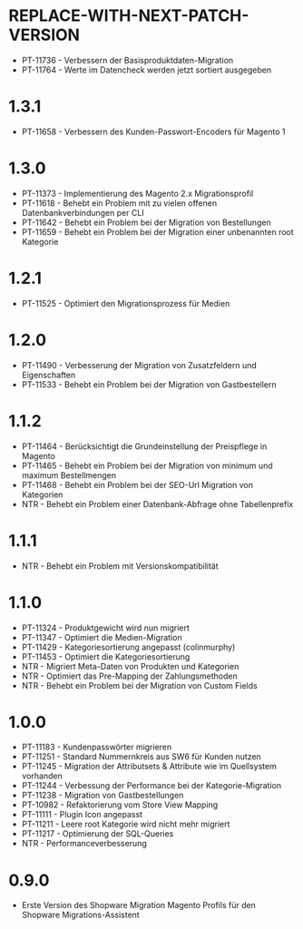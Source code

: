 # REPLACE-WITH-NEXT-PATCH-VERSION
- PT-11736 - Verbessern der Basisproduktdaten-Migration
- PT-11764 - Werte im Datencheck werden jetzt sortiert ausgegeben

# 1.3.1
- PT-11658 - Verbessern des Kunden-Passwort-Encoders für Magento 1

# 1.3.0
- PT-11373 - Implementierung des Magento 2.x Migrationsprofil
- PT-11618 - Behebt ein Problem mit zu vielen offenen Datenbankverbindungen per CLI
- PT-11642 - Behebt ein Problem bei der Migration von Bestellungen
- PT-11659 - Behebt ein Problem bei der Migration einer unbenannten root Kategorie

# 1.2.1
- PT-11525 - Optimiert den Migrationsprozess für Medien

# 1.2.0
- PT-11490 - Verbesserung der Migration von Zusatzfeldern und Eigenschaften
- PT-11533 - Behebt ein Problem bei der Migration von Gastbestellern

# 1.1.2
- PT-11464 - Berücksichtigt die Grundeinstellung der Preispflege in Magento
- PT-11465 - Behebt ein Problem bei der Migration von minimum und maximum Bestellmengen
- PT-11468 - Behebt ein Problem bei der SEO-Url Migration von Kategorien
- NTR - Behebt ein Problem einer Datenbank-Abfrage ohne Tabellenprefix

# 1.1.1
- NTR - Behebt ein Problem mit Versionskompatibilität

# 1.1.0
- PT-11324 - Produktgewicht wird nun migriert
- PT-11347 - Optimiert die Medien-Migration
- PT-11429 - Kategoriesortierung angepasst (colinmurphy)
- PT-11453 - Optimiert die Kategoriesortierung
- NTR - Migriert Meta-Daten von Produkten und Kategorien
- NTR - Optimiert das Pre-Mapping der Zahlungsmethoden
- NTR - Behebt ein Problem bei der Migration von Custom Fields

# 1.0.0
- PT-11183 - Kundenpasswörter migrieren
- PT-11251 - Standard Nummernkreis aus SW6 für Kunden nutzen
- PT-11245 - Migration der Attributsets & Attribute wie im Quellsystem vorhanden
- PT-11244 - Verbessung der Performance bei der Kategorie-Migration
- PT-11238 - Migration von Gastbestellungen
- PT-10982 - Refaktorierung vom Store View Mapping
- PT-11111 - Plugin Icon angepasst
- PT-11211 - Leere root Kategorie wird nicht mehr migriert
- PT-11217 - Optimierung der SQL-Queries
- NTR - Performanceverbesserung

# 0.9.0
- Erste Version des Shopware Migration Magento Profils für den Shopware Migrations-Assistent
